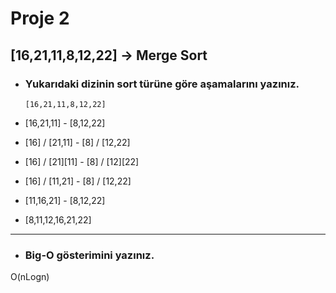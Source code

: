 # Proje 2

 ## [16,21,11,8,12,22] -> Merge Sort
- ### Yukarıdaki dizinin sort türüne göre aşamalarını yazınız.

      [16,21,11,8,12,22]
- [16,21,11] - [8,12,22]
- [16] / [21,11] - [8] / [12,22]
- [16] / [21][11] - [8] / [12][22]
- [16] / [11,21] - [8] / [12,22]
- [11,16,21] - [8,12,22]
- [8,11,12,16,21,22]

---

- ### Big-O gösterimini yazınız.
O(nLogn)
